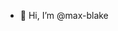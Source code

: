- 👋 Hi, I’m @max-blake



<!---
max-blake/max-blake is a ✨ special ✨ repository because its `README.md` (this file) appears on your GitHub profile.
You can click the Preview link to take a look at your changes.
--->
